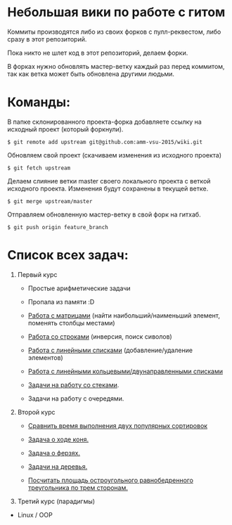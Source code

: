 # Небольшая вики по работе с гитом

Коммиты производятся либо из своих форков с пулл-реквестом, либо сразу в этот репозиторий.


Пока никто не шлет код в этот репозиторий, делаем форки.

В форках нужно обновлять мастер-ветку каждый раз перед коммитом, так как ветка может быть обновлена другими людьми.


Команды:
========

В папке склонированного проекта-форка добавляете ссылку на исходный проект (который форкнули).

```Shell
$ git remote add upstream git@github.com:amm-vsu-2015/wiki.git
```

Обновляем свой проект (скачиваем изменения из исходного проекта)

```Shell
$ git fetch upstream
```

Делаем слияние ветки master своего локального проекта с веткой исходного проекта.
Изменения будут сохранены в текущей ветке.

```Shell
$ git merge upstream/master
```

Отправляем обновленную мастер-ветку в свой форк на гитхаб.

```Shell
$ git push origin feature_branch
```




# Список всех задач:

1. Первый курс
   - Простые арифметические задачи
   - Пропала из памяти :D
   - [Работа с матрицами](https://github.com/amm-vsu-2015/1y1s_basic/tree/master/task3) (найти наибольший/наименьший элемент, поменять столбцы местами)
   - [Работа со строками](https://github.com/amm-vsu-2015/1y1s_basic/blob/master/task4) (инверсия, поиск сиволов)

   - [Работа с линейными списками](https://github.com/amm-vsu-2015/1y2s_basis/tree/master/task1) (добавление/удаление элементов)
   - [Работа с линейными кольцевыми/двунаправленными списками](https://github.com/amm-vsu-2015/1y2s_basis/tree/master/task2)
   - [Задачи на работу со стеками](https://github.com/amm-vsu-2015/1y2s_basis/tree/master/task3).
   - Задачи на работу с очередями.

2. Второй курс
   - [Сравнить время выполнения двух популярных сортировок](https://github.com/amm-vsu-2015/2y1s_algorithms/tree/master/task1)

   - [Задача о ходе коня.](https://github.com/amm-vsu-2015/2y1s_algorithms/tree/master/task2)

   - [Задача о ферзях.](https://github.com/amm-vsu-2015/2y1s_algorithms/tree/master/task3)

   - [Задачи на деревья.](https://github.com/pavbox/libtree)

   - [Посчитать площадь остроугольного равнобедренного треугольника по трем сторонам.](https://github.com/amm-vsu-2015/2y2s_cpp/tree/master/task1)

3. Третий курс (парадигмы)

  - Linux / OOP
